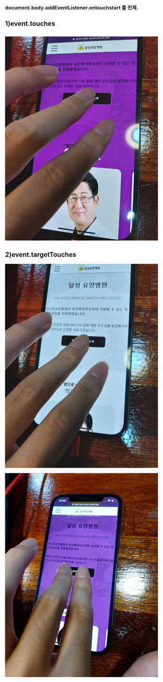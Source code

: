 ### document.body.addEventListener.ontouchstart 를 전제.





## 1)event.touches



## ![](md-images/image-20220623220557568.png)



## 2)event.targetTouches

![image-20220623220716556](md-images/image-20220623220716556-16559896387061-16559896411003.png)



![image-20220623220732387](md-images/image-20220623220732387-16559896546225.png)